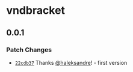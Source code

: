 # vndbracket

## 0.0.1

### Patch Changes

- [`22cdb37`](https://github.com/haleksandre/test-tauri/commit/22cdb3773421147dd256b18f1567f57c88119c51) Thanks [@haleksandre](https://github.com/haleksandre)! - first version
